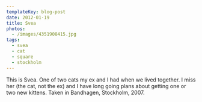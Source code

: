 ```yaml
---
templateKey: blog-post
date: 2012-01-19
title: Svea
photos:
  - /images/4351908415.jpg
tags:
  - svea
  - cat
  - square
  - stockholm
---
```


This is Svea. One of two cats my ex and I had when we lived together. I miss her (the cat, not the ex) and I have long going plans about getting one or two new kittens. Taken in Bandhagen, Stockholm, 2007.
